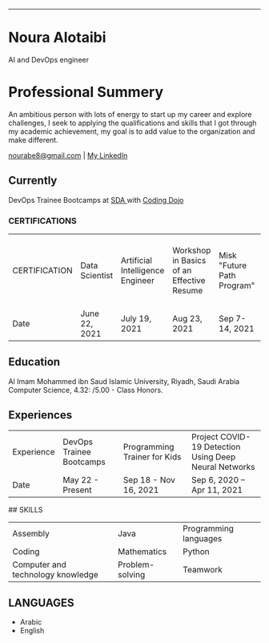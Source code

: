 ---
# Noura Alotaibi

AI and DevOps engineer


# Professional Summery

An ambitious person with lots of energy to start up my career and explore challenges, I seek to applying the qualifications and skills that I got through my academic achievement, my goal is to add value to the organization and make different.

<div id="webaddress">
<a href="chandradeoarya@gmail.com">nourabe8@gmail.com</a>
| <a href="https://www.linkedin.com/in/noura-alotaibi-5980bb18a">My LinkedIn</a>
</div>


## Currently

DevOps Trainee Bootcamps at <a href="https://sda.edu.sa/">SDA </a> with <a href="https://www.codingdojo.com/"> Coding Dojo</a>

### CERTIFICATIONS

<table style="width:100%">
  <tr>
  <td>CERTIFICATION</td>
    <td>Data Scientist</td>
    <td>Artificial Intelligence Engineer</td>
    <td>Workshop in Basics of an Effective Resume</td>
    <td>Misk "Future Path Program"</td>
    <td>Artificial Intelligence in The Service of Renewable Energy Applications</td>
    <td>Computer Vision and Artificial Intelligence</td>
    <td>User Experience Design</td>
  </tr>
  <tr>
  <td>Date</td>
    <td>June 22, 2021</td>
    <td>July 19, 2021</td>
    <td>Aug 23, 2021</td>
    <td>Sep 7-14, 2021</td>
    <td>Mar 9, 2022</td>
    <td>Mar 20-24, 2022</td>
    <td>Mar 27 - Apr 17, 2022</td>
  </tr>
</table>



## Education

Al Imam Mohammed ibn Saud Islamic University, Riyadh, Saudi Arabia
Computer Science, 4.32: /5.00 - Class Honors.


## Experiences

<table style="width:100%">
  <tr>
  <td>Experience</td>
    <td>DevOps Trainee Bootcamps</td>
    <td>Programming Trainer for Kids</td>
    <td>Project COVID-19 Detection Using Deep Neural Networks</td>
  </tr>
  <tr>
   <td>Date</td>
    <td>May 22 - Present</td>
    <td>Sep 18 - Nov 16, 2021</td>
    <td>Sep 6, 2020 – Apr 11, 2021</td>
  </tr>
</table>
## SKILLS
<table style="width:100%">
<tr>
    <td>Assembly</td>
    <td>Java</td>
    <td>Programming languages</td>
</tr>

<tr>
    <td>Coding</td>
    <td>Mathematics</td>
    <td>Python</td>
</tr>

<tr>
    <td>Computer and technology knowledge</td>
    <td>Problem-solving</td>
    <td>Teamwork</td>
</tr>
</table>

## LANGUAGES
<ul>
  <li>Arabic</li>
  <li>English</li>
</ul>  
<!-- ### Footer

Last updated: June 2022 -->


